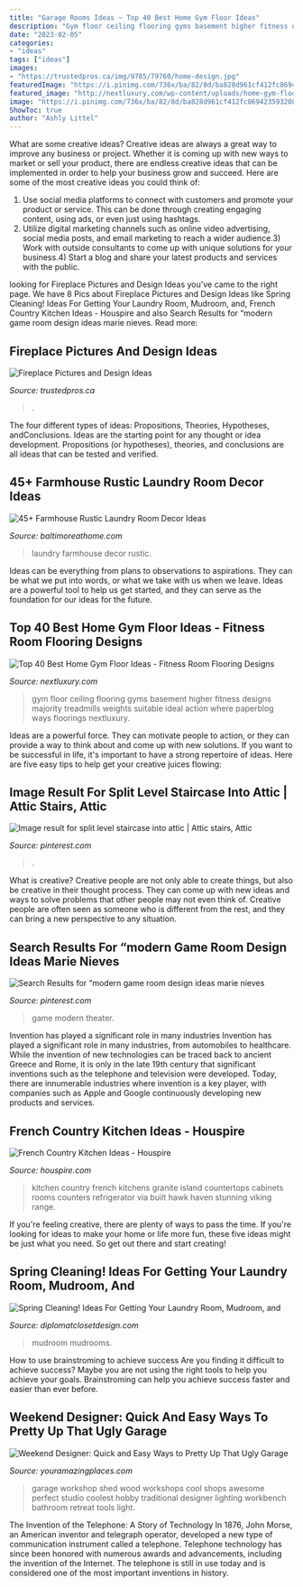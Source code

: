 ```yaml
---
title: "Garage Rooms Ideas ~ Top 40 Best Home Gym Floor Ideas"
description: "Gym floor ceiling flooring gyms basement higher fitness designs majority treadmills weights suitable ideal action where paperblog ways floorings nextluxury"
date: "2023-02-05"
categories:
- "ideas"
tags: ["ideas"]
images:
- "https://trustedpros.ca/img/9785/79760/home-design.jpg"
featuredImage: "https://i.pinimg.com/736x/ba/82/8d/ba828d961cf412fc8694235932086d4d.jpg"
featured_image: "http://nextluxury.com/wp-content/uploads/home-gym-floorings.jpg"
image: "https://i.pinimg.com/736x/ba/82/8d/ba828d961cf412fc8694235932086d4d.jpg"
ShowToc: true
author: "Ashly Littel"
---
```



What are some creative ideas?
Creative ideas are always a great way to improve any business or project. Whether it is coming up with new ways to market or sell your product, there are endless creative ideas that can be implemented in order to help your business grow and succeed. Here are some of the most creative ideas you could think of:
1) Use social media platforms to connect with customers and promote your product or service. This can be done through creating engaging content, using ads, or even just using hashtags.
2) Utilize digital marketing channels such as online video advertising, social media posts, and email marketing to reach a wider audience.3) Work with outside consultants to come up with unique solutions for your business.4) Start a blog and share your latest products and services with the public.

	

		
looking for Fireplace Pictures and Design Ideas you've came to the right page. We have 8 Pics about Fireplace Pictures and Design Ideas like Spring Cleaning! Ideas For Getting Your Laundry Room, Mudroom, and, French Country Kitchen Ideas - Houspire and also Search Results for “modern game room design ideas marie nieves. Read more:
		
    
## Fireplace Pictures And Design Ideas

<img loading=lazy src="https://trustedpros.ca/img/9785/79760/home-design.jpg" onerror="this.onerror=null;this.src='https://tse2.mm.bing.net/th?id=OIP.uVLNKEnbN2zPfT519ZMiLAHaJ4&amp;pid=15.1';" alt="Fireplace Pictures and Design Ideas">

_Source: trustedpros.ca_

>. 

	

The four different types of ideas: Propositions, Theories, Hypotheses, andConclusions.
Ideas are the starting point for any thought or idea development. Propositions (or hypotheses), theories, and conclusions are all ideas that can be tested and verified.

    
## 45+ Farmhouse Rustic Laundry Room Decor Ideas

<img loading=lazy src="http://www.baltimoreathome.com/wp-content/uploads/2018/04/Farmhouse-Rustic-Laundry-Room-Decor-Ideas-33.jpg" onerror="this.onerror=null;this.src='https://tse3.mm.bing.net/th?id=OIP.8tgz_Ar4OY8-NAvwE3tfdAHaLH&amp;pid=15.1';" alt="45+ Farmhouse Rustic Laundry Room Decor Ideas">

_Source: baltimoreathome.com_

>laundry farmhouse decor rustic. 

	

Ideas can be everything from plans to observations to aspirations. They can be what we put into words, or what we take with us when we leave. Ideas are a powerful tool to help us get started, and they can serve as the foundation for our ideas for the future.

    
## Top 40 Best Home Gym Floor Ideas - Fitness Room Flooring Designs

<img loading=lazy src="http://nextluxury.com/wp-content/uploads/home-gym-floorings.jpg" onerror="this.onerror=null;this.src='https://tse1.mm.bing.net/th?id=OIP.DrV8Vo-KTPBhHhy0O2ZF5wAAAA&amp;pid=15.1';" alt="Top 40 Best Home Gym Floor Ideas - Fitness Room Flooring Designs">

_Source: nextluxury.com_

>gym floor ceiling flooring gyms basement higher fitness designs majority treadmills weights suitable ideal action where paperblog ways floorings nextluxury. 

	

Ideas are a powerful force. They can motivate people to action, or they can provide a way to think about and come up with new solutions. If you want to be successful in life, it's important to have a strong repertoire of ideas. Here are five easy tips to help get your creative juices flowing: 

    
## Image Result For Split Level Staircase Into Attic | Attic Stairs, Attic

<img loading=lazy src="https://i.pinimg.com/736x/ba/82/8d/ba828d961cf412fc8694235932086d4d.jpg" onerror="this.onerror=null;this.src='https://tse4.mm.bing.net/th?id=OIP.25naL4cW13Rugu0P36TgUgHaJ3&amp;pid=15.1';" alt="Image result for split level staircase into attic | Attic stairs, Attic">

_Source: pinterest.com_

>. 

	

What is creative?
Creative people are not only able to create things, but also be creative in their thought process. They can come up with new ideas and ways to solve problems that other people may not even think of. Creative people are often seen as someone who is different from the rest, and they can bring a new perspective to any situation.

    
## Search Results For “modern Game Room Design Ideas Marie Nieves

<img loading=lazy src="https://i.pinimg.com/736x/ed/20/0a/ed200a0a0e6e7f0f9f0bec2f49598e5c.jpg" onerror="this.onerror=null;this.src='https://tse4.mm.bing.net/th?id=OIP._PSaiem1zw9v84ubrswVfwHaEt&amp;pid=15.1';" alt="Search Results for “modern game room design ideas marie nieves">

_Source: pinterest.com_

>game modern theater. 

	

Invention has played a significant role in many industries
Invention has played a significant role in many industries, from automobiles to healthcare. While the invention of new technologies can be traced back to ancient Greece and Rome, it is only in the late 19th century that significant inventions such as the telephone and television were developed. Today, there are innumerable industries where invention is a key player, with companies such as Apple and Google continuously developing new products and services.

    
## French Country Kitchen Ideas - Houspire

<img loading=lazy src="https://houspire.com/wp-content/uploads/2015/11/4df4bc10e14398bdde1913688ecbf04b-1024x682.jpg" onerror="this.onerror=null;this.src='https://tse2.mm.bing.net/th?id=OIP.drhShBZvve8AwiDjHgS9jAHaE7&amp;pid=15.1';" alt="French Country Kitchen Ideas - Houspire">

_Source: houspire.com_

>kitchen country french kitchens granite island countertops cabinets rooms counters refrigerator via built hawk haven stunning viking range. 

	

If you're feeling creative, there are plenty of ways to pass the time. If you're looking for ideas to make your home or life more fun, these five ideas might be just what you need. So get out there and start creating!

    
## Spring Cleaning! Ideas For Getting Your Laundry Room, Mudroom, And

<img loading=lazy src="https://diplomatclosetdesign.com/wp-content/uploads/2019/04/kGbuHbVE.jpeg" onerror="this.onerror=null;this.src='https://tse1.mm.bing.net/th?id=OIP.c5cJpRcXb04L99jnHF1O7wHaLH&amp;pid=15.1';" alt="Spring Cleaning! Ideas For Getting Your Laundry Room, Mudroom, and">

_Source: diplomatclosetdesign.com_

>mudroom mudrooms. 

	

How to use brainstroming to achieve success
Are you finding it difficult to achieve success? Maybe you are not using the right tools to help you achieve your goals. Brainstroming can help you achieve success faster and easier than ever before.

    
## Weekend Designer: Quick And Easy Ways To Pretty Up That Ugly Garage

<img loading=lazy src="http://www.youramazingplaces.com/wp-content/uploads/2015/02/traditional-garage-and-shed2.jpg" onerror="this.onerror=null;this.src='https://tse4.mm.bing.net/th?id=OIP.dNIwo1nPuvuXlqOxI0VxGwHaE8&amp;pid=15.1';" alt="Weekend Designer: Quick and Easy Ways to Pretty Up That Ugly Garage">

_Source: youramazingplaces.com_

>garage workshop shed wood workshops cool shops awesome perfect studio coolest hobby traditional designer lighting workbench bathroom retreat tools light. 

	

The Invention of the Telephone: A Story of Technology
In 1876, John Morse, an American inventor and telegraph operator, developed a new type of communication instrument called a telephone. Telephone technology has since been honored with numerous awards and advancements, including the invention of the Internet. The telephone is still in use today and is considered one of the most important inventions in history.

